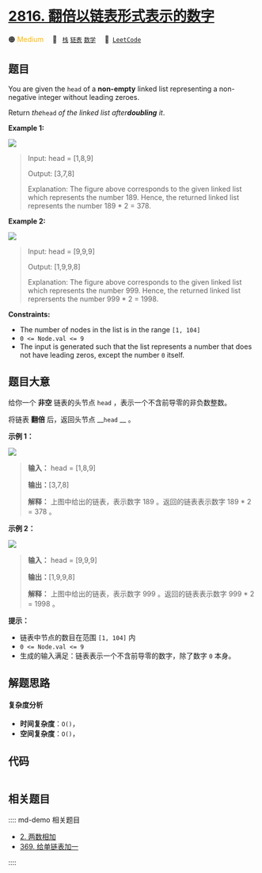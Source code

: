 # [2816. 翻倍以链表形式表示的数字](https://leetcode.com/problems/double-a-number-represented-as-a-linked-list)

🟠 <font color=#ffb800>Medium</font>&emsp; 🔖&ensp; [`栈`](/leetcode/outline/tag/stack.md) [`链表`](/leetcode/outline/tag/linked-list.md) [`数学`](/leetcode/outline/tag/math.md)&emsp; 🔗&ensp;[`LeetCode`](https://leetcode.com/problems/double-a-number-represented-as-a-linked-list)


## 题目

You are given the `head` of a **non-empty** linked list representing a non-
negative integer without leading zeroes.

Return _the_`head` _of the linked list after**doubling** it_.



**Example 1:**

![](https://assets.leetcode.com/uploads/2023/05/28/example.png)

> Input: head = [1,8,9]
> 
> Output: [3,7,8]
> 
> Explanation: The figure above corresponds to the given linked list which represents the number 189. Hence, the returned linked list represents the number 189 * 2 = 378.

**Example 2:**

![](https://assets.leetcode.com/uploads/2023/05/28/example2.png)

> Input: head = [9,9,9]
> 
> Output: [1,9,9,8]
> 
> Explanation: The figure above corresponds to the given linked list which represents the number 999. Hence, the returned linked list reprersents the number 999 * 2 = 1998. 

**Constraints:**

  * The number of nodes in the list is in the range `[1, 104]`
  * `0 <= Node.val <= 9`
  * The input is generated such that the list represents a number that does not have leading zeros, except the number `0` itself.


## 题目大意

给你一个 **非空** 链表的头节点 `head` ，表示一个不含前导零的非负数整数。

将链表 **翻倍** 后，返回头节点 __`head` __ 。



**示例 1：**

![](https://assets.leetcode.com/uploads/2023/05/28/example.png)

> 
> 
> 
> 
> 
> **输入：** head = [1,8,9]
> 
> **输出：**[3,7,8]
> 
> **解释：** 上图中给出的链表，表示数字 189 。返回的链表表示数字 189 * 2 = 378 。

**示例 2：**

![](https://assets.leetcode.com/uploads/2023/05/28/example2.png)

> 
> 
> 
> 
> 
> **输入：** head = [9,9,9]
> 
> **输出：**[1,9,9,8]
> 
> **解释：** 上图中给出的链表，表示数字 999 。返回的链表表示数字 999 * 2 = 1998 。
> 
> 



**提示：**

  * 链表中节点的数目在范围 `[1, 104]` 内
  * `0 <= Node.val <= 9`
  * 生成的输入满足：链表表示一个不含前导零的数字，除了数字 `0` 本身。


## 解题思路

#### 复杂度分析

- **时间复杂度**：`O()`，
- **空间复杂度**：`O()`，

## 代码

```javascript

```

## 相关题目

:::: md-demo 相关题目
- [2. 两数相加](./0002.md)
- [369. 给单链表加一](./0369.md)

::::
